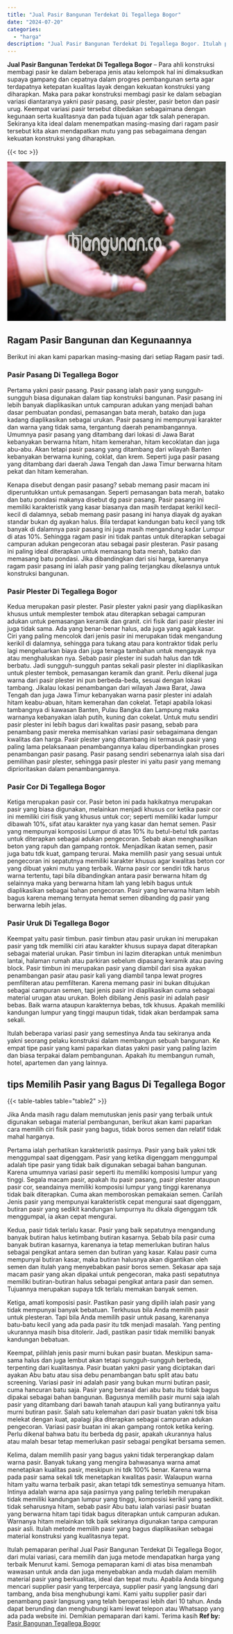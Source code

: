 ```yaml
---
title: "Jual Pasir Bangunan Terdekat Di Tegallega Bogor"
date: "2024-07-20"
categories: 
  - "harga"
description: "Jual Pasir Bangunan Terdekat Di Tegallega Bogor. Itulah pemaparan perihal Jual Pasir Bangunan Terdekat Di Tegallega Bogor, dari mulai variasi, cara memilih d..."
---
```


**Jual Pasir Bangunan Terdekat Di Tegallega Bogor** – Para ahli konstruksi membagi pasir ke dalam beberapa jenis atau kelompok hal ini dimaksudkan supaya gampang dan cepatnya dalam progres pembangunan serta agar terdapatnya ketepatan kualitas layak dengan kekuatan konstruksi yang diharapkan. Maka para pakar konstruksi membagi pasir ke dalam sebagian variasi diantaranya yakni pasir pasang, pasir plester, pasir beton dan pasir urug. Keempat variasi pasir tersebut dibedakan sebagaimana dengan kegunaan serta kualitasnya dan pada tujuan agar tdk salah penerapan. Sekiranya kita ideal dalam menempatkan masing-masing dari ragam pasir tersebut kita akan mendapatkan mutu yang pas sebagaimana dengan kekuatan konstruksi yang diharapkan.

{{< toc >}}

![Jual Pasir Bangunan Terdekat Di Tegallega Bogor](/images/jual-pasir-bangunan-51.png)

## Ragam Pasir Bangunan dan Kegunaannya

Berikut ini akan kami paparkan masing-masing dari setiap Ragam pasir tadi.

### Pasir Pasang Di Tegallega Bogor

Pertama yakni pasir pasang. Pasir pasang ialah pasir yang sungguh-sungguh biasa digunakan dalam tiap konstruksi bangunan. Pasir pasang ini lebih banyak diaplikasikan untuk campuran adukan yang menjadi bahan dasar pembuatan pondasi, pemasangan bata merah, batako dan juga kadang diaplikasikan sebagai urukan. Pasir pasang ini mempunyai karakter dan warna yang tidak sama, tergantung daerah penambangannya. Umumnya pasir pasang yang ditambang dari lokasi di Jawa Barat kebanyakan berwarna hitam, hitam kemerahan, hitam kecoklatan dan juga abu-abu. Akan tetapi pasir pasang yang ditambang dari wilayah Banten kebanyakan berwarna kuning, coklat, dan krem. Seperti juga pasir pasang yang ditambang dari daerah Jawa Tengah dan Jawa Timur berwarna hitam pekat dan hitam kemerahan.

Kenapa disebut dengan pasir pasang? sebab memang pasir macam ini diperuntukkan untuk pemasangan. Seperti pemasangan bata merah, batako dan batu pondasi makanya disebut dg pasir pasang. Pasir pasang ini memiliki karakteristik yang kasar biasanya dan masih terdapat kerikil kecil-kecil di dalamnya, sebab memang pasir pasang ini hanya diayak dg ayakan standar bukan dg ayakan halus. Bila terdapat kandungan batu kecil yang tdk banyak di dalamnya pasir pasang ini juga masih mengandung kadar Lumpur di atas 10%. Sehingga ragam pasir ini tidak pantas untuk diterapkan sebagai campuran adukan pengecoran atau sebagai pasir plesteran. Pasir pasang ini paling ideal diterapkan untuk memasang bata merah, batako dan memasang batu pondasi. Jika dibandingkan dari sisi harga, karenanya ragam pasir pasang ini ialah pasir yang paling terjangkau dikelasnya untuk konstruksi bangunan.

### Pasir Plester Di Tegallega Bogor

Kedua merupakan pasir plester. Pasir plester yakni pasir yang diaplikasikan khusus untuk memplester tembok atau diterapkan sebagai campuran adukan untuk pemasangan keramik dan granit. ciri fisik dari pasir plester ini juga tidak sama. Ada yang benar-benar halus, ada juga yang agak kasar. Ciri yang paling mencolok dari jenis pasir ini merupakan tidak mengandung kerikil di dalamnya, sehingga para tukang atau para kontraktor tidak perlu lagi mengeluarkan biaya dan juga tenaga tambahan untuk mengayak nya atau menghaluskan nya. Sebab pasir plester ini sudah halus dan tdk berbatu. Jadi sungguh-sungguh pantas sekali pasir plester ini diaplikasikan untuk plester tembok, pemasangan keramik dan granit. Perlu dikenal juga warna dari pasir plester ini pun berbeda-beda, sesuai dengan lokasi tambang. Jikalau lokasi penambangan dari wilayah Jawa Barat, Jawa Tengah dan juga Jawa Timur kebanyakan warna pasir plester ini adalah hitam keabu-abuan, hitam kemerahan dan cokelat. Tetapi apabila lokasi tambangnya di kawasan Banten, Pulau Bangka dan Lampung maka warnanya kebanyakan ialah putih, kuning dan cokelat. Untuk mutu sendiri pasir plester ini lebih bagus dari kwalitas pasir pasang, sebab para penambang pasir mereka memisahkan variasi pasir sebagaimana dengan kwalitas dan harga. Pasir plester yang ditambang ini termasuk pasir yang paling lama pelaksanaan penambangannya kalau diperbandingkan proses penambangan pasir pasang. Pasir pasang sendiri sebenarnya ialah sisa dari pemilihan pasir plester, sehingga pasir plester ini yaitu pasir yang memang diprioritaskan dalam penambangannya.

### Pasir Cor Di Tegallega Bogor

Ketiga merupakan pasir cor. Pasir beton ini pada hakikatnya merupakan pasir yang biasa digunakan, melainkan menjadi khusus cor ketika pasir cor ini memiliki ciri fisik yang khusus untuk cor; seperti memiliki kadar lumpur dibawah 10%, sifat atau karakter nya yang kasar dan hemat semen. Pasir yang mempunyai komposisi Lumpur di atas 10% itu betul-betul tdk pantas untuk diterapkan sebagai adukan pengecoran. Sebab akan menghasilkan beton yang rapuh dan gampang rontok. Menjadikan ikatan semen, pasir juga batu tdk kuat, gampang terurai. Maka memilih pasir yang sesuai untuk pengecoran ini sepatutnya memiliki karakter khusus agar kwalitas beton cor yang dibuat yakni mutu yang terbaik. Warna pasir cor sendiri tdk harus warna tertentu, tapi bila dibandingkan antara pasir berwarna hitam dg selainnya maka yang berwarna hitam lah yang lebih bagus untuk diaplikasikan sebagai bahan pengecoran. Pasir yang berwarna hitam lebih bagus karena memang ternyata hemat semen dibanding dg pasir yang berwarna lebih jelas.

### Pasir Uruk Di Tegallega Bogor

Keempat yaitu pasir timbun. pasir timbun atau pasir urukan ini merupakan pasir yang tdk memiliki ciri atau karakter khusus supaya dapat diterapkan sebagai material urukan. Pasir timbun ini lazim diterapkan untuk menimbun lantai, halaman rumah atau parkiran sebelum dipasang keramik atau paving block. Pasir timbun ini merupakan pasir yang diambil dari sisa ayakan penambangan pasir atau pasir kali yang diambil tanpa lewat progres pemfilteran atau pemfilteran. Karena memang pasir ini bukan ditujukan sebagai campuran semen, tapi jenis pasir ini diaplikasikan cuma sebagai material urugan atau urukan. Boleh dibilang Jenis pasir ini adalah pasir bebas. Baik warna ataupun karakternya bebas, tdk khusus. Apakah memiliki kandungan lumpur yang tinggi maupun tidak, tidak akan berdampak sama sekali.

Itulah beberapa variasi pasir yang semestinya Anda tau sekiranya anda yakni seorang pelaku konstruksi dalam membangun sebuah bangunan. Ke empat tipe pasir yang kami paparkan diatas yakni pasir yang paling lazim dan biasa terpakai dalam pembangunan. Apakah itu membangun rumah, hotel, apartemen dan yang lainnya.

## tips Memilih Pasir yang Bagus Di Tegallega Bogor

{{< table-tables table="table2" >}}

Jika Anda masih ragu dalam memutuskan jenis pasir yang terbaik untuk digunakan sebagai material pembangunan, berikut akan kami paparkan cara memilih ciri fisik pasir yang bagus, tidak boros semen dan relatif tidak mahal harganya.

Pertama ialah perhatikan karakteristik pasirnya. Pasir yang baik yakni tdk menggumpal saat digenggam. Pasir yang ketika digenggam menggumpal adalah tipe pasir yang tidak baik digunakan sebagai bahan bangunan. Karena umumnya variasi pasir seperti itu memiliki komposisi lumpur yang tinggi. Segala macam pasir, apakah itu pasir pasang, pasir plester ataupun pasir cor, seandainya memiliki komposisi lumpur yang tinggi karenanya tidak baik diterapkan. Cuma akan memboroskan pemakaian semen. Carilah Jenis pasir yang mempunyai karakteristik cepat mengurai saat digenggam, butiran pasir yang sedikit kandungan lumpurnya itu dikala digenggam tdk menggumpal, ia akan cepat mengurai.

Kedua, pasir tidak terlalu kasar. Pasir yang baik sepatutnya mengandung banyak butiran halus ketimbang butiran kasarnya. Sebab bila pasir cuma banyak butiran kasarnya, karenanya ia tetap memerlukan butiran halus sebagai pengikat antara semen dan butiran yang kasar. Kalau pasir cuma mempunyai butiran kasar, maka butiran halusnya akan digantikan oleh semen dan itulah yang menyebabkan pasir boros semen. Sekasar apa saja macam pasir yang akan dipakai untuk pengecoran, maka pasti sepatutnya memiliki butiran-butiran halus sebagai pengikat antara pasir dan semen. Tujuannya merupakan supaya tdk terlalu memakan banyak semen.

Ketiga, amati komposisi pasir. Pastikan pasir yang dipilih ialah pasir yang tidak mempunyai banyak bebatuan. Terkhusus bila Anda memilih pasir untuk plesteran. Tapi bila Anda memilih pasir untuk pasang, karenanya batu-batu kecil yang ada pada pasir itu tdk menjadi masalah. Yang penting ukurannya masih bisa ditolerir. Jadi, pastikan pasir tidak memiliki banyak kandungan bebatuan.

Keempat, pilihlah jenis pasir murni bukan pasir buatan. Meskipun sama-sama halus dan juga lembut akan tetapi sungguh-sungguh berbeda, terpenting dari kualitasnya. Pasir buatan yakni pasir yang diciptakan dari ayakan Abu batu atau sisa debu penambangan batu split atau batu screening. Variasi pasir ini adalah pasir yang bukan murni butiran pasir, cuma hancuran batu saja. Pasir yang berasal dari abu batu itu tidak bagus dipakai sebagai bahan bangunan. Bagusnya memilih pasir murni saja ialah pasir yang ditambang dari bawah tanah ataupun kali yang butirannya yaitu murni butiran pasir. Salah satu kelemahan dari pasir buatan yakni tdk bisa melekat dengan kuat, apalagi jika diterapkan sebagai campuran adukan pengecoran. Variasi pasir buatan ini akan gampang rontok ketika kering. Perlu dikenal bahwa batu itu berbeda dg pasir, apakah ukurannya halus atau malah besar tetap memerlukan pasir sebagai pengikat bersama semen.

Kelima, dalam memilih pasir yang bagus yakni tidak terperangkap dalam warna pasir. Banyak tukang yang mengira bahwasanya warna amat menetapkan kualitas pasir, meskipun ini tdk 100% benar. Karena warna pada pasir sama sekali tdk menetapkan kwalitas pasir. Walaupun warna hitam yaitu warna terbaik pasir, akan tetapi tdk semestinya semuanya hitam. Intinya adalah warna apa saja pasirnya yang paling terlebih merupakan tidak memiliki kandungan lumpur yang tinggi, komposisi kerikil yang sedikit. tidak seharusnya hitam, sebab pasir Abu batu ialah variasi pasir buatan yang berwarna hitam tapi tidak bagus diterapkan untuk campuran adukan. Warnanya hitam melainkan tdk baik sekiranya digunakan tanpa campuran pasir asli. Itulah metode memilih pasir yang bagus diaplikasikan sebagai material konstruksi yang kualitasnya tepat.

Itulah pemaparan perihal Jual Pasir Bangunan Terdekat Di Tegallega Bogor, dari mulai variasi, cara memilih dan juga metode mendapatkan harga yang terbaik Menurut kami. Semoga pemaparan kami di atas bisa menambah wawasan untuk anda dan juga menyebabkan anda mudah dalam memilih material pasir yang berkualitas, ideal dan tepat mutu. Apabila Anda bingung mencari supplier pasir yang terpercaya, supplier pasir yang langsung dari tambang, anda bisa menghubungi kami. Kami yaitu supplier pasir dari penambang pasir langsung yang telah beroperasi lebih dari 10 tahun. Anda dapat berunding dan menghubungi kami lewat telepon atau Whatsapp yang ada pada website ini. Demikian pemaparan dari kami. Terima kasih
**Ref by:** [Pasir Bangunan Tegallega Bogor](https://id.wikipedia.org/wiki/Pasir)
